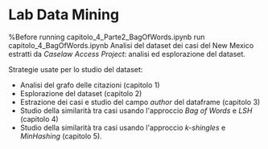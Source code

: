 # Lab Data Mining
%Before running capitolo_4_Parte2_BagOfWords.ipynb run capitolo_4_BagOfWords.ipynb
Analisi del dataset dei casi del New Mexico estratti da _Caselaw Access Project_: analisi ed esplorazione del dataset. 

Strategie usate per lo studio del dataset:
- Analisi del grafo delle citazioni (capitolo 1)
- Esplorazione del dataset (capitolo 2)
- Estrazione dei casi e studio del campo _author_ del dataframe (capitolo 3)
- Studio della similarità tra casi usando l'approccio _Bag of Words_ e _LSH_ (capitolo 4)
- Studio della similarità tra casi usando l'approccio _k-shingles_ e _MinHashing_ (capitolo 5). 
